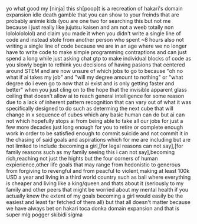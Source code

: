 yo what good my [ninja] this sh[poop]t is a recreation of hakari's domain expansion idle death gamble that you can show to your freinds that are probably animie kids (you are one two for searching this but not me because i just really like jujutsu kaisen and am not a weeb totally non lolololololol)
and claim you made it when you didn't write a single line of code and instead stole from another person who spent ~8 hours also not writing a single line of 
code because we are in an age where we no longer have to write code to make simple programming contraptions and can just spend a long while just asking chat gtp to make individual
blocks of code as you slowly begin to rethink you decisions of having pasions that centered around STEM and are now unsure of which jobs to go to because "oh no what if ai takes my 
job" and "will my degree amount to nothing" or "what degree do i even go to now that ai exist and is only getting faster and better" when you just cling on to the hope that the 
invisible apparent glass ceiling that doesn't allow ai to reach general intelligence for some reason due to a lack of inherent pattern recognition that can vary out of what
it was specifically designed to do such as determing the next cube that will change in x sequence of cubes which any basic human can do but ai can not which hopefully stops ai 
from being able to take all our jobs for just a few more decades just long enough for you to retire or complete enough work in order to be satisfied enough to commit suicide
and not commit it in the chasing of said goals and aspirations which for me are  including but are not limited to
include :becoming a girl,[for legal reasons can not say],[for family reasons such as my family seeing this i can not say],becoming rich,reaching not just the hights but the four
corners of human expierience,other life goals that may range from hedonistic to generous from forgiving to revengful and from peacful to violent,making at least 100k USD a year and living in a third world country such as bali where everything is cheaper and living like a king/queen
and thats about it (seriously to my family and other peers that might be worried about my mental health if you actually knew the extent of my goals becoming a girl would easily be the easiest and least far fetched of them all)
but that all doesn't matter because we have always bet on hakari toca donka domain expansion and that is super mlg pogger skibidi sigma

